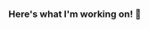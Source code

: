### Here's what I'm working on! 👋

<!--
**pjroberts41/pjroberts41** is a ✨ _special_ ✨ repository because its `README.md` (this file) appears on your GitHub profile.

Here are some ideas to get you started:

- 🔭 I’m currently working on ... Side Projects
- 🌱 I’m currently learning ... JavaScript
- 👯 I’m looking to collaborate on ...
- 🤔 I’m looking for help with ...
- 💬 Ask me about ...
- 📫 How to reach me: ... pjroberts41@gmail.com
- 😄 Pronouns: ...
- ⚡ Fun fact: ...
-->
